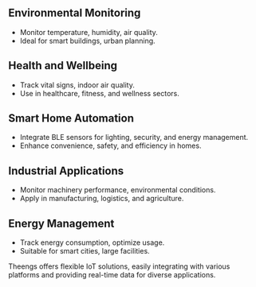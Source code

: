 ## Environmental Monitoring
- Monitor temperature, humidity, air quality.
- Ideal for smart buildings, urban planning.

## Health and Wellbeing
- Track vital signs, indoor air quality.
- Use in healthcare, fitness, and wellness sectors.

## Smart Home Automation
- Integrate BLE sensors for lighting, security, and energy management.
- Enhance convenience, safety, and efficiency in homes.

## Industrial Applications
- Monitor machinery performance, environmental conditions.
- Apply in manufacturing, logistics, and agriculture.

## Energy Management
- Track energy consumption, optimize usage.
- Suitable for smart cities, large facilities.

Theengs offers flexible IoT solutions, easily integrating with various platforms and providing real-time data for diverse applications.
